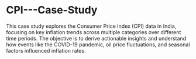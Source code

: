 # CPI---Case-Study
This case study explores the Consumer Price Index (CPI) data in India, focusing on key inflation trends across multiple categories over different time periods. The objective is to derive actionable insights and understand how events like the COVID-19 pandemic, oil price fluctuations, and seasonal factors influenced inflation rates.
